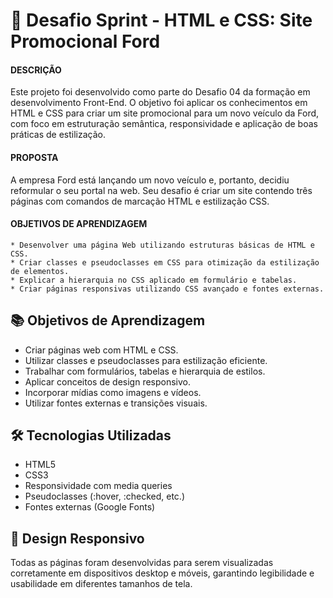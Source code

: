 # 🚗 Desafio Sprint - HTML e CSS: Site Promocional Ford

#### DESCRIÇÃO
Este projeto foi desenvolvido como parte do Desafio 04 da formação em desenvolvimento Front-End. O objetivo foi aplicar os conhecimentos em HTML e CSS para criar um site promocional para um novo veículo da Ford, com foco em estruturação semântica, responsividade e aplicação de boas práticas de estilização.

#### PROPOSTA 
A empresa Ford está lançando um novo veículo e, portanto, decidiu reformular o seu portal na web. Seu desafio é criar um site contendo três páginas com comandos de marcação HTML e estilização CSS. 

#### OBJETIVOS DE APRENDIZAGEM 
    * Desenvolver uma página Web utilizando estruturas básicas de HTML e CSS. 
    * Criar classes e pseudoclasses em CSS para otimização da estilização de elementos.
    * Explicar a hierarquia no CSS aplicado em formulário e tabelas. 
    * Criar páginas responsivas utilizando CSS avançado e fontes externas.

## 📚 Objetivos de Aprendizagem
- Criar páginas web com HTML e CSS.
- Utilizar classes e pseudoclasses para estilização eficiente.
- Trabalhar com formulários, tabelas e hierarquia de estilos.
- Aplicar conceitos de design responsivo.
- Incorporar mídias como imagens e vídeos.
- Utilizar fontes externas e transições visuais.

## 🛠️ Tecnologias Utilizadas
- HTML5
- CSS3
- Responsividade com media queries
- Pseudoclasses (:hover, :checked, etc.)
- Fontes externas (Google Fonts)

## 📱 Design Responsivo
Todas as páginas foram desenvolvidas para serem visualizadas corretamente em dispositivos desktop e móveis, garantindo legibilidade e usabilidade em diferentes tamanhos de tela.